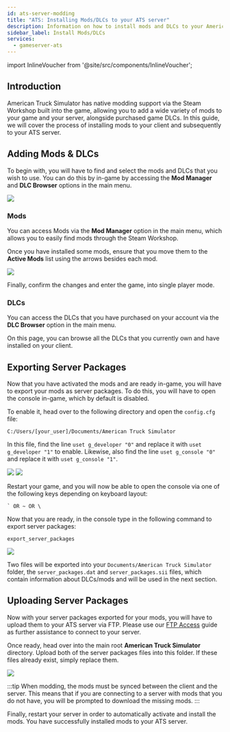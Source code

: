 ```yaml
---
id: ats-server-modding
title: "ATS: Installing Mods/DLCs to your ATS server"
description: Information on how to install mods and DLCs to your American Truck Simulator (ATS) server or game client from ZAP-Hosting 
sidebar_label: Install Mods/DLCs
services:
  - gameserver-ats
---
```


import InlineVoucher from '@site/src/components/InlineVoucher';

## Introduction

American Truck Simulator has native modding support via the Steam Workshop built into the game, allowing you to add a wide variety of mods to your game and your server, alongside purchased game DLCs. In this guide, we will cover the process of installing mods to your client and subsequently to your ATS server.

<InlineVoucher />

## Adding Mods & DLCs

To begin with, you will have to find and select the mods and DLCs that you wish to use. You can do this by in-game by accessing the **Mod Manager** and **DLC Browser** options in the main menu.

![](https://screensaver01.zap-hosting.com/index.php/s/osjX59MRjrPBfe6/preview)

### Mods

You can access Mods via the **Mod Manager** option in the main menu, which allows you to easily find mods through the Steam Workshop.

Once you have installed some mods, ensure that you move them to the **Active Mods** list using the arrows besides each mod.

![](https://screensaver01.zap-hosting.com/index.php/s/TG7XK6ZodWZM2pz/preview)

Finally, confirm the changes and enter the game, into single player mode.

### DLCs

You can access the DLCs that you have purchased on your account via the **DLC Browser** option in the main menu.

On this page, you can browse all the DLCs that you currently own and have installed on your client.

## Exporting Server Packages

Now that you have activated the mods and are ready in-game, you will have to export your mods as server packages. To do this, you will have to open the console in-game, which by default is disabled.

To enable it, head over to the following directory and open the `config.cfg` file:
```
C:/Users/[your_user]/Documents/American Truck Simulator
```

In this file, find the line `uset g_developer "0"` and replace it with `uset g_developer "1"` to enable. Likewise, also find the line `uset g_console "0"` and replace it with `uset g_console "1"`.

![](https://screensaver01.zap-hosting.com/index.php/s/Wz52e4o2KtTndZM/preview)
![](https://screensaver01.zap-hosting.com/index.php/s/raR8jxq7imKzjDD/preview)

Restart your game, and you will now be able to open the console via one of the following keys depending on keyboard layout:
```
` OR ~ OR \
```

Now that you are ready, in the console type in the following command to export server packages:
```
export_server_packages
```

![](https://screensaver01.zap-hosting.com/index.php/s/zbzbdKfyr5xyNrK/preview)

Two files will be exported into your `Documents/American Truck Simulator` folder, the `server_packages.dat` and `server_packages.sii` files, which contain information about DLCs/mods and will be used in the next section.

## Uploading Server Packages

Now with your server packages exported for your mods, you will have to upload them to your ATS server via FTP. Please use our [FTP Access](gameserver-ftpaccess.md) guide as further assistance to connect to your server.

Once ready, head over into the main root **American Truck Simulator** directory. Upload both of the server packages files into this folder. If these files already exist, simply replace them.

![](https://screensaver01.zap-hosting.com/index.php/s/c5cYWL8eQKTzDg9/preview)

:::tip
When modding, the mods must be synced between the client and the server. This means that if you are connecting to a server with mods that you do not have, you will be prompted to download the missing mods.
:::

Finally, restart your server in order to automatically activate and install the mods. You have successfully installed mods to your ATS server.

<InlineVoucher />
